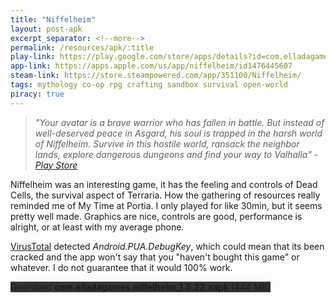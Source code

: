 ```yaml
---
title: "Niffelheim"
layout: post-apk
excerpt_separator: <!--more-->
permalink: /resources/apk/:title
play-link: https://play.google.com/store/apps/details?id=com.elladagames.niffelheim
app-link: https://apps.apple.com/us/app/niffelheim/id1476445607
steam-link: https://store.steampowered.com/app/351100/Niffelheim/
tags: mythology co-op rpg crafting sandbox survival open-world
piracy: true
---
```


> _"Your avatar is a brave warrior who has fallen in battle. But instead of well-deserved peace in Asgard, his soul is trapped in the harsh world of Niffelheim. Survive in this hostile world, ransack the neighbor lands, explore dangerous dungeons and find your way to Valhalla" - <a href="https://play.google.com/store/apps/details?id=com.elladagames.niffelheim" target="_blank">Play Store</a>_

Niffelheim was an interesting game, it has the feeling and controls of Dead Cells, the survival aspect of Terraria. How the gathering of resources really reminded me of My Time at Portia. I only played for like 30min, but it seems pretty well made. Graphics are nice, controls are good, performance is alright, or at least with my average phone. 

<a href="https://www.virustotal.com/gui/file/257166f7a98a59c1bddc4921951b93e0f473664375b659e28047434ff6c09774" target="_blank">VirusTotal</a> detected _Android.PUA.DebugKey_, which could mean that its been cracked and the app won't say that you "haven't bought this game" or whatever. I do not guarantee that it would 100% work.

<div class="text-center">
    <a class="btn btn-dark btn-block w-100" onclick='apk("com.elladagames.niffelheim_1.5.22.xapk")' target="_blank" style="text-decoration: none; background-color: #333;"> Download <b>com.elladagames.niffelheim_1.5.22.xapk</b> (444 MB)</a>
</div>
